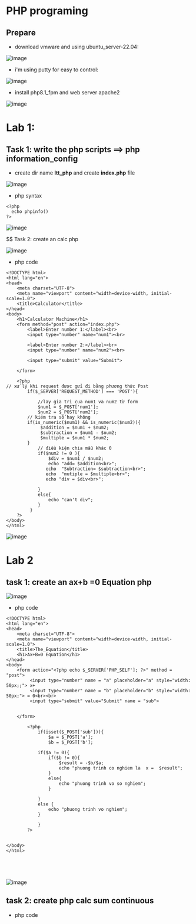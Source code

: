 # PHP programing

## Prepare
- download vmware and using ubuntu_server-22.04:
  
![image](https://github.com/j10nelop/ehc_challenge/assets/152776722/1dc01944-110c-40eb-ba76-029dcf4839c9)

- i'm using putty for easy to control:

![image](https://github.com/j10nelop/ehc_challenge/assets/152776722/83e9249b-e072-4df3-85a0-b85b61fffced)

- install php8.1_fpm and web server apache2

![image](https://github.com/j10nelop/ehc_challenge/assets/152776722/969fff1d-1451-4b24-85e4-5f1f3eeaf2cb)
# Lab 1: 

## Task 1: write the php scripts ==> php information_config  
- create dir name **ltt_php** and create **index.php** file 

![image](https://github.com/j10nelop/ehc_challenge/assets/152776722/00cbc278-3e84-4694-a764-7ba54fa024d3)

- php syntax

```
<?php
  echo phpinfo()
?> 
```

![image](https://github.com/j10nelop/ehc_challenge/assets/152776722/7c9e2912-068f-4104-a584-5d2ad154801a)


$$ Task 2: create an calc php 

![image](https://github.com/j10nelop/ehc_challenge/assets/152776722/7f4e9025-88e2-4b18-a827-8082b4662932)


- php code

```
<!DOCTYPE html>
<html lang="en">
<head>
    <meta charset="UTF-8">
    <meta name="viewport" content="width=device-width, initial-scale=1.0">
    <title>Calculator</title>
</head>
<body>
    <h1>Calculator Machine</h1>
    <form method="post" action="index.php">
        <label>Enter number 1:</label><br>
        <input type="number" name="num1"><br>
     
        <label>Enter number 2:</label><br>
        <input type="number" name="num2"><br>

        <input type="submit" value="Submit">  
          
    </form>
         
    <?php
// xử lý khi request được gửi đi bằng phương thức Post 
        if($_SERVER['REQUEST_METHOD'] === 'POST'){
         
            //lay gia tri cua num1 va num2 từ form 
            $num1 = $_POST['num1'];
            $num2 = $_POST['num2'];
        // kiẻm tra số hay không
        if(is_numeric($num1) && is_numeric($num2)){
             $addition = $num1 + $num2;
             $subtraction = $num1 - $num2;
             $multiple = $num1 * $num2;
        }
            // điều kiện chia mẫu khác 0
            if($num2 != 0 ){
                $div = $num1 / $num2;
                echo "add= $addition<br>";
               echo  "Subtraction= $subtraction<br>";
               echo  "mutiple = $multiple<br>";
               echo "div = $div<br>";
               
            }
            else{ 
                echo "can't div";
            }
         } 
    ?>
</body>
</html>

```

![image](https://github.com/j10nelop/ehc_challenge/assets/152776722/018873e0-e168-4d48-a49b-c2c6772b6c37)


# Lab 2
## task 1: create an ax+b =0 Equation php

![image](https://github.com/j10nelop/ehc_challenge/assets/152776722/324fef77-9a31-4257-acfb-05568c10726b)


- php code
```
<!DOCTYPE html>
<html lang="en">
<head>
    <meta charset="UTF-8">
    <meta name="viewport" content="width=device-width, initial-scale=1.0">
    <title>The_Equation</title>
    <h1>Ax+B=0 Equation</h1>
</head>
<body>
    <form action="<?php echo $_SERVER['PHP_SELF']; ?>" method = "post">
         <input type="number" name = "a" placeholder="a" style="width: 50px;;"> x+
         <input type="number" name = "b" placeholder="b" style="width: 50px;"> = 0<br><br>
         <input type="submit" value="Submit" name = "sub">
        
        
    </form>
        
        <?php  
            if(isset($_POST['sub'])){
                $a = $_POST['a'];
                $b = $_POST['b'];
                
            if($a != 0){
                if($b != 0){
                    $result = -$b/$a;
                    echo "phuong trinh co nghiem la  x =  $result";
                }
                else{
                    echo "phuong trinh vo so nghiem";
                }

            }
            else {
                echo "phuong trinh vo nghiem";
            }

            }
        ?>

        
</body>
</html>



 

```

![image](https://github.com/j10nelop/ehc_challenge/assets/152776722/c60c796d-c71d-4d22-935e-a60d57227b1d)

## task 2: create php calc sum continuous 

- php code 


